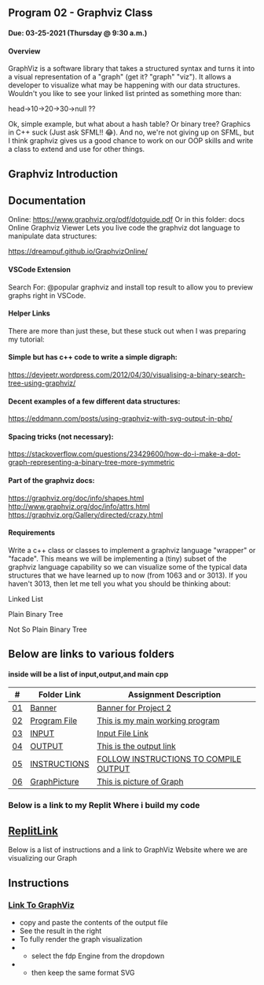 ## Program 02 - Graphviz Class

#### Due: 03-25-2021 (Thursday @ 9:30 a.m.)

#### Overview
GraphViz is a software library that takes a structured syntax and turns it into a visual representation of a "graph" (get it? "graph" "viz"). It allows a developer to visualize what may be happening with our data structures. Wouldn't you like to see your linked list printed as something more than:

head->10->20->30->null ??

Ok, simple example, but what about a hash table? Or binary tree? Graphics in C++ suck (Just ask SFML!! 😂). And no, we're not giving up on SFML, but I think graphviz gives us a good chance to work on our OOP skills and write a class to extend and use for other things.

## Graphviz Introduction

## Documentation
Online: https://www.graphviz.org/pdf/dotguide.pdf
Or in this folder: docs
Online Graphviz Viewer
Lets you live code the graphviz dot language to manipulate data structures:

https://dreampuf.github.io/GraphvizOnline/

#### VSCode Extension
Search For: @popular graphviz and install top result to allow you to preview graphs right in VSCode.

#### Helper Links
There are more than just these, but these stuck out when I was preparing my tutorial:

#### Simple but has c++ code to write a simple digraph:
https://devjeetr.wordpress.com/2012/04/30/visualising-a-binary-search-tree-using-graphviz/

#### Decent examples of a few different data structures:
https://eddmann.com/posts/using-graphviz-with-svg-output-in-php/

#### Spacing tricks (not necessary):
https://stackoverflow.com/questions/23429600/how-do-i-make-a-dot-graph-representing-a-binary-tree-more-symmetric

#### Part of the graphviz docs:
https://graphviz.org/doc/info/shapes.html
http://www.graphviz.org/doc/info/attrs.html
https://graphviz.org/Gallery/directed/crazy.html

#### Requirements
Write a c++ class or classes to implement a graphviz language "wrapper" or "facade". This means we will be implementing a (tiny) subset of the graphviz language capability so we can visualize some of the typical data structures that we have learned up to now (from 1063 and or 3013). If you haven't 3013, then let me tell you what you should be thinking about:

Linked List


Plain Binary Tree


Not So Plain Binary Tree


## Below are links to various folders
#### inside will be a list of input,output,and main cpp

|   #    | Folder Link       | Assignment Description                          |
|------- |-------------------|-------------------------------------------------|
| [01](.P02) |  [Banner](./P02) | [ Banner for Project 2](./P02)|
| [02](.main.cpp) |  [Program File](./main.cpp) | [ This is my main working program](./main.cpp)|
| [03](.input.txt) |  [INPUT](./input.txt) | [ Input File Link](./input.txt)   |
| [04](.output.txt) |  [OUTPUT](./output.txt) | [ This is the output link](./output.txt)|
| [05](.Instructions.txt) |  [INSTRUCTIONS](./Instructions.txt) | [FOLLOW INSTRUCTIONS TO COMPILE OUTPUT](./Instructions.txt)|
| [06](.GRAPH_PICTURE.png) |  [GraphPicture](./GRAPH_PICTURE.png) | [This is picture of Graph](./GRAPH_PICTURE.png)   |

### Below is a link to my Replit Where i build my code


## [ReplitLink](https://replit.com/@ethancoyle7/progr2revised)


 Below is a list of instructions and a link to GraphViz Website where we are visualizing our Graph
 
## Instructions

### [Link To GraphViz](https://dreampuf.github.io/GraphvizOnline)

* copy and paste the contents of the output file
* See the result in the right 
* To fully render the graph visualization
* * select the fdp Engine from the dropdown
* * then keep the same format SVG



